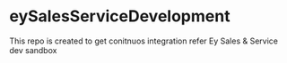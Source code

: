# eySalesServiceDevelopment
This repo is created to get conitnuos integration refer Ey Sales &amp; Service dev sandbox 
